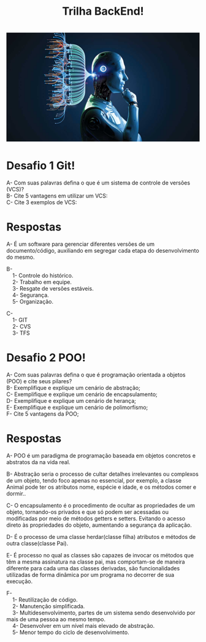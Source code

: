 <h1 align="center">
    Trilha BackEnd!
</h1>

<h1 align= "center">
    <img src="imagens/81-1.jpg">
</h1>

# Desafio 1 Git!<br> 
A- Com suas palavras defina o que é um sistema de controle de versões (VCS)?<br>
B- Cite 5 vantagens em utilizar um VCS:<br>
C- Cite 3 exemplos de VCS:<br>

# Respostas
A-  É um software para gerenciar diferentes versões de um documento/código, auxiliando em segregar cada etapa do desenvolvimento do mesmo.<br>

B-  <br>
    &nbsp;&nbsp;&nbsp;&nbsp;1- Controle do histórico.<br>
    &nbsp;&nbsp;&nbsp;&nbsp;2- Trabalho em equipe.<br>
    &nbsp;&nbsp;&nbsp;&nbsp;3- Resgate de versões estáveis.<br>
    &nbsp;&nbsp;&nbsp;&nbsp;4- Segurança.<br>
    &nbsp;&nbsp;&nbsp;&nbsp;5- Organização.<br>

C-  <br>
    &nbsp;&nbsp;&nbsp;&nbsp;1- GIT<br>
    &nbsp;&nbsp;&nbsp;&nbsp;2- CVS<br>
    &nbsp;&nbsp;&nbsp;&nbsp;3- TFS<br>

# Desafio 2 POO!<br>
A- Com suas palavras defina o que é programação orientada a objetos (POO) e cite seus pilares?<br>
B- Exemplifique e explique um cenário de abstração;<br>
C- Exemplifique e explique um cenário de encapsulamento;<br>
D- Exemplifique e explique um cenário de herança;<br>
E- Exemplifique e explique um cenário de polimorfismo;<br>
F- Cite 5 vantagens da POO;<br>

# Respostas
A- POO é um paradigma de programação baseada em objetos concretos e abstratos da na vida real.<br>

B- Abstração seria o processo de cultar detalhes irrelevantes ou complexos de um objeto, tendo foco apenas no essencial, por exemplo, a classe Animal pode ter os atributos nome, espécie e idade, e os métodos comer e dormir..<br>

C- O encapsulamento é o procedimento de ocultar as propriedades de um objeto, tornando-os privados e que só podem ser acessadas ou modificadas por meio de métodos getters e setters. Evitando o acesso direto às propriedades do objeto, aumentando a segurança da aplicação.<br>

D- É o processo de uma classe herdar(classe filha) atributos e métodos de outra classe(classe Pai).<br>

E- É processo no qual as classes são capazes de invocar os métodos que têm a mesma assinatura na classe pai, mas comportam-se de maneira diferente para cada uma das classes derivadas, são funcionalidades utilizadas de forma dinâmica por um programa no decorrer de sua execução.<br>

F-  <br>
    &nbsp;&nbsp;&nbsp;&nbsp;1- Reutilização de código.<br>
    &nbsp;&nbsp;&nbsp;&nbsp;2- Manutenção simplificada.<br>
    &nbsp;&nbsp;&nbsp;&nbsp;3- Multidesenvolvimento, partes de um sistema sendo desenvolvido por mais de uma pessoa ao mesmo tempo.<br>
    &nbsp;&nbsp;&nbsp;&nbsp;4- Desenvolver em um nível mais elevado de abstração.<br>
    &nbsp;&nbsp;&nbsp;&nbsp;5- Menor tempo do ciclo de desenvolvimento.<br>
